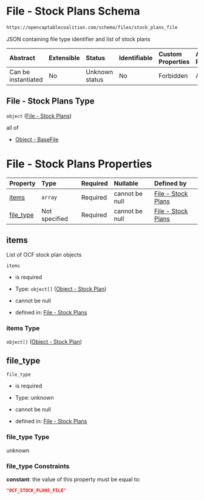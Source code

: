 # File - Stock Plans Schema

```txt
https://opencaptablecoalition.com/schema/files/stock_plans_file
```

JSON containing file type identifier and list of stock plans

| Abstract            | Extensible | Status         | Identifiable | Custom Properties | Additional Properties | Access Restrictions | Defined In                                                                                         |
| :------------------ | :--------- | :------------- | :----------- | :---------------- | :-------------------- | :------------------ | :------------------------------------------------------------------------------------------------- |
| Can be instantiated | No         | Unknown status | No           | Forbidden         | Allowed               | none                | [StockPlansFile.schema.json](../../schema/files/StockPlansFile.schema.json "open original schema") |

## File - Stock Plans Type

`object` ([File - Stock Plans](stockplansfile.md))

all of

*   [Object - BaseFile](ocfmanifestfile-allof-object---basefile.md "check type definition")

# File - Stock Plans Properties

| Property                | Type          | Required | Nullable       | Defined by                                                                                                                                           |
| :---------------------- | :------------ | :------- | :------------- | :--------------------------------------------------------------------------------------------------------------------------------------------------- |
| [items](#items)         | `array`       | Required | cannot be null | [File - Stock Plans](stockplansfile-properties-items.md "https://opencaptablecoalition.com/schema/files/stock_plans_file#/properties/items")         |
| [file_type](#file_type) | Not specified | Required | cannot be null | [File - Stock Plans](stockplansfile-properties-file_type.md "https://opencaptablecoalition.com/schema/files/stock_plans_file#/properties/file_type") |

## items

List of OCF stock plan objects

`items`

*   is required

*   Type: `object[]` ([Object - Stock Plan](stockplansfile-properties-items-object---stock-plan.md))

*   cannot be null

*   defined in: [File - Stock Plans](stockplansfile-properties-items.md "https://opencaptablecoalition.com/schema/files/stock_plans_file#/properties/items")

### items Type

`object[]` ([Object - Stock Plan](stockplansfile-properties-items-object---stock-plan.md))

## file_type



`file_type`

*   is required

*   Type: unknown

*   cannot be null

*   defined in: [File - Stock Plans](stockplansfile-properties-file_type.md "https://opencaptablecoalition.com/schema/files/stock_plans_file#/properties/file_type")

### file_type Type

unknown

### file_type Constraints

**constant**: the value of this property must be equal to:

```json
"OCF_STOCK_PLANS_FILE"
```
